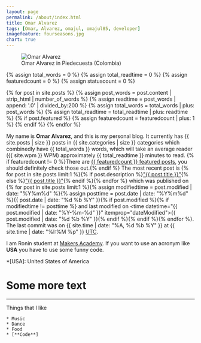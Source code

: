 ```yaml
---
layout: page
permalink: /about/index.html
title: Omar Alvarez
tags: [Omar, Alvarez, omajul, omajul85, developer]
imagefeature: fourseasons.jpg
chart: true
---
```

<figure>
  <img src="https://scontent-cdg2-1.xx.fbcdn.net/hphotos-xla1/v/t1.0-9/1910054_10154423025813765_4239580374939183501_n.jpg?oh=571e913f2370ffbfc675f99d10966ce2&oe=5754EB23" alt="Omar Alvarez">
  <figcaption>Omar Alvarez in Piedecuesta (Colombia)</figcaption>
</figure>

{% assign total_words = 0 %}
{% assign total_readtime = 0 %}
{% assign featuredcount = 0 %}
{% assign statuscount = 0 %}

{% for post in site.posts %}
    {% assign post_words = post.content | strip_html | number_of_words %}
    {% assign readtime = post_words | append: '.0' | divided_by:200 %}
    {% assign total_words = total_words | plus: post_words %}
    {% assign total_readtime = total_readtime | plus: readtime %}
    {% if post.featured %}
    {% assign featuredcount = featuredcount | plus: 1 %}
    {% endif %}
{% endfor %}


My name is **Omar Alvarez**, and this is my personal blog. It currently has {{ site.posts | size }} posts in {{ site.categories | size }} categories which combinedly have {{ total_words }} words, which will take an average reader ({{ site.wpm }} WPM) approximately <span class="time">{{ total_readtime }}</span> minutes to read. {% if featuredcount != 0 %}There are <a href="{{ site.url }}/featured">{{ featuredcount }} featured posts</a>, you should definitely check those out.{% endif %} The most recent post is {% for post in site.posts limit:1 %}{% if post.description %}<a href="{{ site.url }}{{ post.url }}" title="{{ post.description }}">"{{ post.title }}"</a>{% else %}<a href="{{ site.url }}{{ post.url }}" title="{{ post.description }}" title="Read more about {{ post.title }}">"{{ post.title }}"</a>{% endif %}{% endfor %} which was published on {% for post in site.posts limit:1 %}{% assign modifiedtime = post.modified | date: "%Y%m%d" %}{% assign posttime = post.date | date: "%Y%m%d" %}<time datetime="{{ post.date | date_to_xmlschema }}" class="post-time">{{ post.date | date: "%d %b %Y" }}</time>{% if post.modified %}{% if modifiedtime != posttime %} and last modified on <time datetime="{{ post.modified | date: "%Y-%m-%d" }}" itemprop="dateModified">{{ post.modified | date: "%d %b %Y" }}</time>{% endif %}{% endif %}{% endfor %}. The last commit was on {{ site.time | date: "%A, %d %b %Y" }} at {{ site.time | date: "%I:%M %p" }} [UTC](http://en.wikipedia.org/wiki/Coordinated_Universal_Time "Temps Universel Coordonné").

I am Ronin student at <a href="http://www.makersacademy.com/" target="_blank">Makers Academy</a>. If you want to use an acronym like **USA** you have to use some funny code. 

*[USA]: United States of America

# Some more text
-----------------
Things that I like

	* Music
	* Dance
	* Food
	* [**Code**]